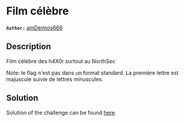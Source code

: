 # Film célèbre

**`Author:`** [amDeimos666](https://github.com/amDeimos666)

## Description

Film célèbre des h4X0r surtout au NorthSec

Note: le flag n'est pas dans un format standard. La première lettre est majuscule suivie de lettres minuscules.

## Solution

Solution of the challenge can be found [here](solution/README.md).
